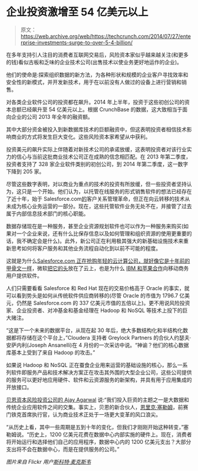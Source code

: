 # 企业投资激增至 54 亿美元以上 

> 原文：<https://web.archive.org/web/https://techcrunch.com/2014/07/27/enterprise-investments-surge-to-over-5-4-billion/>

在多年支持引人注目的消费者互联网交易后，风险资本家似乎越来越关注(和更多的钱)看似古板和乏味的企业技术公司(出售技术以使业务更好地运作的企业)。

他们的使命是:探索组织数据的新方法，为各种形状和规模的企业客户寻找效率和安全性的新模式，并开发新技术，用于在以前没有人做过的设备上进行营销和销售。

对各类企业软件公司的投资都在飙升。2014 年上半年，投资于这些初创公司的资本总额已经飙升至 54 亿美元以上。根据 CrunchBase 的数据，这大致相当于面向企业的公司 2013 年全年的融资额。

其中大部分资金被投入到新数据库技术的巨额融资中，但这表明投资者相信技术影响商业的方式将发生巨大变化。这些风险资本家希望从中获利。

投资美元的飙升实际上伴随着对新技术公司的承诺放缓，这表明投资者对该行业实力的信心与当前这批商业技术公司正在成熟的信念相匹配。在 2013 年第二季度，投资者支持了 328 家企业软件类别的初创公司，到 2014 年第二季度，这一数字下降到 205 家。

尽管这些数字表明，对以商业为重点的技术的投资有所放缓，但一些投资者坚持认为，这只是一个开始。他们认为，以托管在线服务的形式销售软件的想法已经存在了近十年，始于 Salesforce.com[的](https://web.archive.org/web/20221209132125/http://www.crunchbase.com/organization/salesforce)客户关系管理革命，但正在向云转移的技术从未成为核心业务运营的一部分。现在，这些托管软件业务无处不在，并接管了过去属于内部信息技术部门的核心职能。

数据存储现在是一种服务，甚至企业资源规划软件也可以作为一种服务来购买(如果对一个企业来说，还有什么比保存信息以及如何管理和组织资源的使用更重要的话，我不确定会是什么)。此外，新公司正在利用极其强大的新基础设施技术来重新思考如何将客户服务和其他业务流程自动化到以前不可能的程度。

这就是为什么[Salesforce.com 正在抢购年轻的云计算公司，就好像它是十年前的甲骨文一样](https://web.archive.org/web/20221209132125/https://beta.techcrunch.com/2014/07/11/salesforce-buys-big-data-startup-relateiq-for-up-to-390m/)，微软[把它的头](https://web.archive.org/web/20221209132125/https://beta.techcrunch.com/2014/07/10/satya-nadellas-vision-for-a-new-microsoft/)放在了云上，也是为什么 [IBM 和苹果合作](https://web.archive.org/web/20221209132125/https://beta.techcrunch.com/2014/07/15/apple-teams-up-with-ibm-for-huge-expansive-enterprise-push/)向移动商务用户提供软件。

人们只需要看看 Salesforce 和 Red Hat 现在的交易价格高于 Oracle 的事实，就可以看到势头是如何从传统软件供应商转移的(尽管 Oracle 的市值为 1796.7 亿美元，仍然是 Salesforce.com 的 337 亿美元市值的五倍以上)。更不用说风险投资家、企业投资者、对冲基金和基金经理在 Hadoop 和 NoSQL 等技术上投下的巨大赌注。

“这是下一个未来的数据平台，从现在起 30 年后，绝大多数结构化和半结构化数据都将存储在这个平台上，”Cloudera 支持者 Greylock Partners 的合伙人约瑟夫·安萨内利(Joseph Ansanelli)在 4 月份的一次采访中说。“神谕？他们的核心数据库基本上受到了来自 Hadoop 的攻击。”

如果说 Hadoop 和 NoSQL 正在蚕食企业用来运营的基础设施的核心，那么一系列软件即服务产品和技术解决方案正在攻击其外围的大型企业公司，这些公司提供的服务可以更好地应用硬件、软件和云资源服务的新架构，并具有用于应用集成的开放接口。

[贝恩资本风险投资公司的 Ajay Agarwal](https://web.archive.org/web/20221209132125/http://www.crunchbase.com/organization/bain-capital-ventures) 说:“我们投入巨资的主题之一是大数据和传统企业应用软件之间的交集。事实上，贝恩的新合伙人，[恩里克·塞勒姆](https://web.archive.org/web/20221209132125/http://www.crunchbase.com/person/enrique-salem)，前赛门铁克首席执行官，认为商业技术正处于一场更大变革的风口浪尖。

“从历史上看，其中一些周期是五到十年的变化，但我们才刚刚开始这种转变，”塞勒姆说。“历史上，1200 亿美元花费在数据中心内部实施的硬件上。现在，消费者将开始运行和选择他们自己的应用程序，数据中心内的 1200 亿美元支出？大部分支出将不会在数据中心，而是在提供服务的公司。”

*图片来自 Flickr 用户[斯科特·麦克斯韦](https://web.archive.org/web/20221209132125/https://www.flickr.com/photos/lumaxart/)*